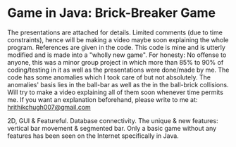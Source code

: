 # Game in Java: Brick-Breaker Game
The presentations are attached for details. Limited comments (due to time constraints), hence will be making a video maybe soon explaining the whole program. References are given in the code.  This code is mine and is utterly modified and is made into a "wholly new game". For honesty: No offense to anyone, this was a minor group project in which more than 85% to 90% of coding/testing in it as well as the presentations were done/made by me. The code has some anomalies which I took care of but not absolutely. The anomalies' basis lies in the ball-bar as well as the in the ball-brick collisions. Will try to make a video explaining all of them soon whenever time permits me.  If you want an explanation beforehand, please write to me at: hrithikchugh007@gmail.com

2D, GUI & Featureful. Database connectivity. The unique & new features: vertical bar movement & segmented bar.
Only a basic game without any features has been seen on the Internet specifically in Java.

